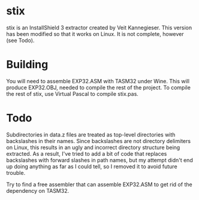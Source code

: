 # stix
stix is an InstallShield 3 extractor created by Veit Kannegieser.
This version has been modified so that it works on Linux.
It is not complete, however (see Todo).

# Building

You will need to assemble EXP32.ASM with TASM32 under Wine.
This will produce EXP32.OBJ, needed to compile the rest of the project.
To compile the rest of stix, use Virtual Pascal to compile stix.pas.

# Todo

Subdirectories in data.z files are treated as top-level directories
with backslashes in their names. Since backslashes are not directory
delimiters on Linux, this results in an ugly and incorrect directory
structure being extracted. As a result, I've tried to add a bit of
code that replaces backslashes with forward slashes in path names,
but my attempt didn't end up doing anything as far as I could tell,
so I removed it to avoid future trouble.

Try to find a free assembler that can assemble EXP32.ASM to get rid
of the dependency on TASM32.
